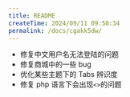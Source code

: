 ```yaml
---
title: README
createTime: 2024/09/11 09:50:34
permalink: /docs/cgakk5dw/
---
```

- 修复中文用户名无法登陆的问题
- 修复商城中的一些 bug
- 优化某些主题下的 Tabs 辨识度
- 修复 php 语言下会出现`<>`的问题

